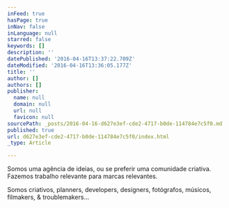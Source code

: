 ```yaml
---
inFeed: true
hasPage: true
inNav: false
inLanguage: null
starred: false
keywords: []
description: ''
datePublished: '2016-04-16T13:37:22.709Z'
dateModified: '2016-04-16T13:36:05.177Z'
title: ''
author: []
authors: []
publisher:
  name: null
  domain: null
  url: null
  favicon: null
sourcePath: _posts/2016-04-16-d627e3ef-cde2-4717-b0de-114784e7c5f0.md
published: true
url: d627e3ef-cde2-4717-b0de-114784e7c5f0/index.html
_type: Article

---
```

Somos uma agência de ideias, ou se preferir uma comunidade criativa. Fazemos trabalho relevante para marcas relevantes. 

Somos criativos, planners, developers, designers, fotógrafos, músicos, filmakers, & troublemakers...